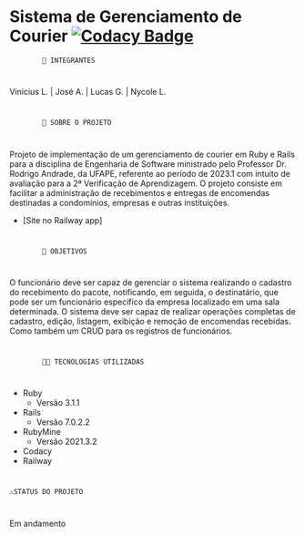 # Sistema de Gerenciamento de Courier [![Codacy Badge](https://app.codacy.com/project/badge/Grade/3c2985f91868461aacc06bf91c476795)](https://app.codacy.com/gh/Entrega-Rapida-Solucoes/Sistema-Gerenciamento-Courier/dashboard?utm_source=gh&utm_medium=referral&utm_content=&utm_campaign=Badge_grade)
           	🤵 INTEGRANTES
#
Vinicius L.  |  José A.  |  Lucas G.  |  Nycole L.
#
	        📕 SOBRE O PROJETO
#
Projeto de implementação de um gerenciamento de courier em Ruby e Rails para a disciplina de Engenharia de Software ministrado pelo Professor Dr. Rodrigo Andrade, da UFAPE, referente ao período de 2023.1 com intuito de avaliação para a 2ª Verificação de Aprendizagem. O projeto consiste em facilitar a administração de recebimentos e entregas de encomendas destinadas a condomínios, empresas e outras instituições.
* [Site no Railway app]
#
	        📌 OBJETIVOS
#
O funcionário deve ser capaz de gerenciar o sistema realizando o cadastro do recebimento do pacote, notificando, em seguida, o destinatário, que pode ser um funcionário específico da empresa localizado em uma sala determinada. O sistema deve ser capaz de realizar operações completas de cadastro, edição, listagem, exibição e remoção de encomendas recebidas. Como também um CRUD para os registros de funcionários.
#
	        👩‍💻 TECNOLOGIAS UTILIZADAS
#
* Ruby
    * Versão 3.1.1
* Rails
    * Versão 7.0.2.2
* RubyMine
    * Versão 2021.3.2
* Codacy
* Railway
#
    ⚠️STATUS DO PROJETO
#
Em andamento
